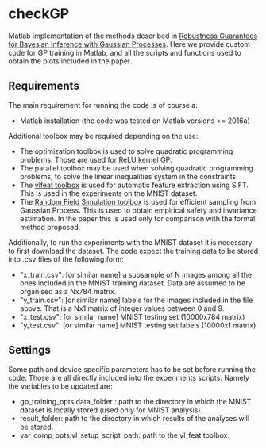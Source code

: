 # checkGP
Matlab implementation of the methods described in [Robustness Guarantees for Bayesian Inference with Gaussian Processes](https://arxiv.org/abs/1809.06452). Here we provide custom code for GP training in Matlab, and all the scripts and functions used to obtain the plots included in the paper.

## Requirements
The main requirement for running the code is of course a:
- Matlab installation (the code was tested on Matlab versions >= 2016a)

Additional toolbox may be required depending on the use:
- The optimization toolbox is used to solve quadratic programming problems. Those are used for ReLU kernel GP.
- The parallel toolbox may be used when solving quadratic programming problems, to solve the linear inequalities system in the constraints.
- The [vlfeat toolbox](http://www.vlfeat.org/install-matlab.html) is used for automatic feature extraction using SIFT. This is used in the experiments on the MNIST dataset.
- The [Random Field Simulation toolbox](https://uk.mathworks.com/matlabcentral/fileexchange/27613-random-field-simulation) is used for efficient sampling from Gaussian Process. This is used to obtain empirical safety and invariance estimation. In the paper this is used only for comparison with the formal method proposed. 

Additionally, to run the experiments with the MNIST dataset it is necessary to first download the dataset. The code expect the training data to be stored into .csv files of the following form:
- "x_train.csv": [or similar name] a subsample of N images among all the ones included in the MNIST training dataset. Data are assumed to be organised as a Nx784 matrix.
- "y_train.csv": [or similar name] labels for the images included in the file above. That is a Nx1 matrix of integer values between 0 and 9.
- "x_test.csv": [or similar name] MNIST testing set (10000x784 matrix)
- "y_test.csv": [or similar name] MNIST testing set labels (10000x1 matrix)

## Settings
Some path and device specific parameters has to be set before running the code. Those are all directly included into the experiments scripts. Namely the variables to be updated are:
- gp_training_opts.data_folder : path to the directory in which the MNIST dataset is locally stored (used only for MNIST analysis).
- result_folder: path to the directory in which results of the analyses will be stored.
- var_comp_opts.vl_setup_script_path: path to the vl_feat toolbox. 